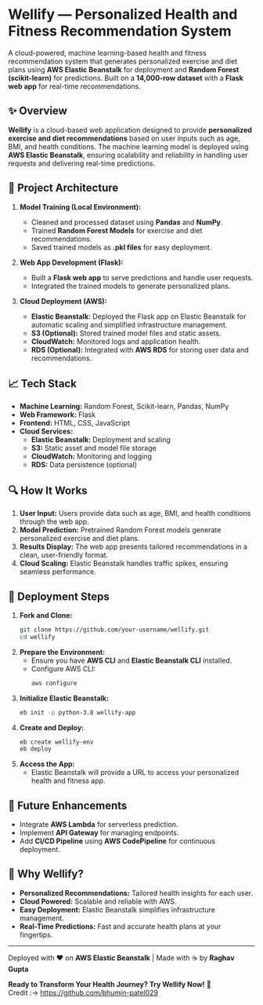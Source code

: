 # Wellify — Personalized Health and Fitness Recommendation System

A cloud-powered, machine learning-based health and fitness recommendation system that generates personalized exercise and diet plans using **AWS Elastic Beanstalk** for deployment and **Random Forest (scikit-learn)** for predictions. Built on a **14,000-row dataset** with a **Flask web app** for real-time recommendations.

## ✨ Overview
**Wellify** is a cloud-based web application designed to provide **personalized exercise and diet recommendations** based on user inputs such as age, BMI, and health conditions. The machine learning model is deployed using **AWS Elastic Beanstalk**, ensuring scalability and reliability in handling user requests and delivering real-time predictions.

## 🔄 Project Architecture
1. **Model Training (Local Environment):**
   - Cleaned and processed dataset using **Pandas** and **NumPy**.
   - Trained **Random Forest Models** for exercise and diet recommendations.
   - Saved trained models as **.pkl files** for easy deployment.

2. **Web App Development (Flask):**
   - Built a **Flask web app** to serve predictions and handle user requests.
   - Integrated the trained models to generate personalized plans.

3. **Cloud Deployment (AWS):**
   - **Elastic Beanstalk:** Deployed the Flask app on Elastic Beanstalk for automatic scaling and simplified infrastructure management.
   - **S3 (Optional):** Stored trained model files and static assets.
   - **CloudWatch:** Monitored logs and application health.
   - **RDS (Optional):** Integrated with **AWS RDS** for storing user data and recommendations.

## 📈 Tech Stack
- **Machine Learning:** Random Forest, Scikit-learn, Pandas, NumPy
- **Web Framework:** Flask
- **Frontend:** HTML, CSS, JavaScript
- **Cloud Services:**
  - **Elastic Beanstalk:** Deployment and scaling
  - **S3:** Static asset and model file storage
  - **CloudWatch:** Monitoring and logging
  - **RDS:** Data persistence (optional)

## 🔍 How It Works
1. **User Input:** Users provide data such as age, BMI, and health conditions through the web app.
2. **Model Prediction:** Pretrained Random Forest models generate personalized exercise and diet plans.
3. **Results Display:** The web app presents tailored recommendations in a clean, user-friendly format.
4. **Cloud Scaling:** Elastic Beanstalk handles traffic spikes, ensuring seamless performance.

## 📝 Deployment Steps
1. **Fork and Clone:**
   ```bash
   git clone https://github.com/your-username/wellify.git
   cd wellify
   ```
2. **Prepare the Environment:**
   - Ensure you have **AWS CLI** and **Elastic Beanstalk CLI** installed.
   - Configure AWS CLI:
     ```bash
     aws configure
     ```
3. **Initialize Elastic Beanstalk:**
   ```bash
   eb init -p python-3.8 wellify-app
   ```
4. **Create and Deploy:**
   ```bash
   eb create wellify-env
   eb deploy
   ```
5. **Access the App:**
   - Elastic Beanstalk will provide a URL to access your personalized health and fitness app.

## 🔧 Future Enhancements
- Integrate **AWS Lambda** for serverless prediction.
- Implement **API Gateway** for managing endpoints.
- Add **CI/CD Pipeline** using **AWS CodePipeline** for continuous deployment.

## 🔎 Why Wellify?
- **Personalized Recommendations:** Tailored health insights for each user.
- **Cloud Powered:** Scalable and reliable with AWS.
- **Easy Deployment:** Elastic Beanstalk simplifies infrastructure management.
- **Real-Time Predictions:** Fast and accurate health plans at your fingertips.

---
Deployed with ❤️ on **AWS Elastic Beanstalk** | Made with ☕ by **Raghav Gupta**  

**Ready to Transform Your Health Journey? Try Wellify Now!** 💪 <br>
Credit :-> https://github.com/bhumin-patel029

